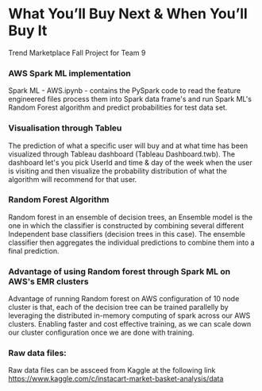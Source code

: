 # What You’ll Buy Next & When You’ll Buy It

Trend Marketplace Fall Project for Team 9

### AWS Spark ML implementation
Spark ML - AWS.ipynb - contains the PySpark code to read the feature engineered files process them into Spark data frame's and run Spark ML's Random Forest algorithm and predict probabilities for test data set. 

### Visualisation through Tableu
The prediction of what a specific user will buy and at what time has been visualized through Tableau dashboard (Tableau Dashboard.twb). The dashboard let's you pick UserId and time & day of the week when the user is visiting and then visualize the probability distribution of what the algorithm will recommend for that user. 


### Random Forest Algorithm
Random forest in an ensemble of decision trees, an Ensemble model is the one in which the classifier is constructed by combining several different Independent base classifiers (decision trees in this case). The ensemble classifier then aggregates the individual predictions to combine them into a final prediction. 

### Advantage of using Random forest through Spark ML on AWS's EMR clusters
Advantage of running Random forest on AWS configuration of 10 node cluster is that, each of the decision tree can be trained parallelly by leveraging the distributed in-memory computing of spark across our AWS clusters. Enabling faster and cost effective training, as we can scale down our cluster configuration once we are done with training. 

### Raw data files:
Raw data files can be assceed from Kaggle at the following link
https://www.kaggle.com/c/instacart-market-basket-analysis/data 
